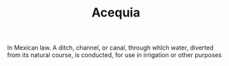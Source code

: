 ---
title: Acequia
letter: A
permalink: "/definitions/acequia.html"
body: In Mexican law. A ditch, channel, or canal, through whlch water, diverted from
  its natural course, is conducted, for use in irrigation or other purposes
published_at: '2018-07-07'
source: Black's Law Dictionary
layout: post
---